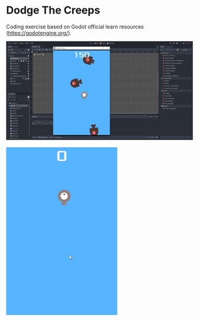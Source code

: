 # Dodge The Creeps
Coding exercise based on Godot official learn resources (https://godotengine.org/).

![dodge the creep](demo/screenshot.jpg)
<br><br>
<img src="demo/dodge-the-creep.gif" width="300">

